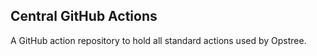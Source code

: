 ## Central GitHub Actions
A GitHub action repository to hold all standard actions used by Opstree.

